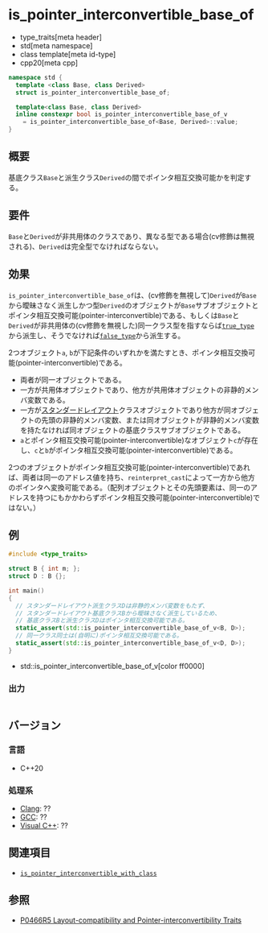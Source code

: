 # is_pointer_interconvertible_base_of
* type_traits[meta header]
* std[meta namespace]
* class template[meta id-type]
* cpp20[meta cpp]

```cpp
namespace std {
  template <class Base, class Derived>
  struct is_pointer_interconvertible_base_of;

  template<class Base, class Derived>
  inline constexpr bool is_pointer_interconvertible_base_of_v
    = is_pointer_interconvertible_base_of<Base, Derived>::value;
}
```

## 概要
基底クラス`Base`と派生クラス`Derived`の間でポインタ相互交換可能かを判定する。


## 要件
`Base`と`Derived`が非共用体のクラスであり、異なる型である場合(cv修飾は無視される)、`Derived`は完全型でなければならない。


## 効果
`is_pointer_interconvertible_base_of`は、(cv修飾を無視して)`Derived`が`Base`から曖昧さなく派生しかつ型`Derived`のオブジェクトが`Base`サブオブジェクトとポインタ相互交換可能(pointer-interconvertible)である、もしくは`Base`と`Derived`が非共用体の(cv修飾を無視した)同一クラス型を指すならば[`true_type`](true_type.md)から派生し、そうでなければ[`false_type`](false_type.md)から派生する。

2つオブジェクト`a`, `b`が下記条件のいずれかを満たすとき、ポインタ相互交換可能(pointer-interconvertible)である。

- 両者が同一オブジェクトである。
- 一方が共用体オブジェクトであり、他方が共用体オブジェクトの非静的メンバ変数である。
- 一方が[スタンダードレイアウト](is_standard_layout.md)クラスオブジェクトであり他方が同オブジェクトの先頭の非静的メンバ変数、または同オブジェクトが非静的メンバ変数を持たなければ同オブジェクトの基底クラスサブオブジェクトである。
- `a`とポインタ相互交換可能(pointer-interconvertible)なオブジェクト`c`が存在し、`c`と`b`がポインタ相互交換可能(pointer-interconvertible)である。

2つのオブジェクトがポインタ相互交換可能(pointer-interconvertible)であれば、両者は同一のアドレス値を持ち、`reinterpret_cast`によって一方から他方のポインタへ変換可能である。（配列オブジェクトとその先頭要素は、同一のアドレスを持つにもかかわらずポインタ相互交換可能(pointer-interconvertible)ではない。）


## 例
```cpp example
#include <type_traits>

struct B { int m; };
struct D : B {};

int main()
{
  // スタンダードレイアウト派生クラスDは非静的メンバ変数をもたず、
  // スタンダードレイアウト基底クラスBから曖昧さなく派生しているため、
  // 基底クラスBと派生クラスDはポインタ相互交換可能である。
  static_assert(std::is_pointer_interconvertible_base_of_v<B, D>);
  // 同一クラス同士は(自明に)ポインタ相互交換可能である。
  static_assert(std::is_pointer_interconvertible_base_of_v<D, D>);
}
```
* std::is_pointer_interconvertible_base_of_v[color ff0000]

### 出力
```
```


## バージョン
### 言語
- C++20

### 処理系
- [Clang](/implementation.md#clang): ??
- [GCC](/implementation.md#gcc): ??
- [Visual C++](/implementation.md#visual_cpp): ??


## 関連項目
- [`is_pointer_interconvertible_with_class`](is_pointer_interconvertible_with_class.md)


## 参照
- [P0466R5 Layout-compatibility and Pointer-interconvertibility Traits](http://www.open-std.org/jtc1/sc22/wg21/docs/papers/2019/p0466r5.pdf)
